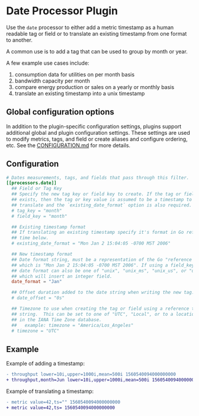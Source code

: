 # Date Processor Plugin

Use the `date` processor to either add a metric timestamp as a human readable
tag or field or to translate an existing timestamp from one format to another.

A common use is to add a tag that can be used to group by month or year.

A few example use cases include:

1) consumption data for utilities on per month basis
2) bandwidth capacity per month
3) compare energy production or sales on a yearly or monthly basis
4) translate an existing timestamp into a unix timestamp

## Global configuration options <!-- @/docs/includes/plugin_config.md -->

In addition to the plugin-specific configuration settings, plugins support
additional global and plugin configuration settings. These settings are used to
modify metrics, tags, and field or create aliases and configure ordering, etc.
See the [CONFIGURATION.md][CONFIGURATION.md] for more details.

[CONFIGURATION.md]: ../../../docs/CONFIGURATION.md#plugins

## Configuration

```toml @sample.conf
# Dates measurements, tags, and fields that pass through this filter.
[[processors.date]]
  ## Field or Tag Key
  ## Specify the new tag key or field key to create. If the tag or field already
  ## exists, then the tag or key value is assumed to be a timestamp to
  ## translate and the `existing_date_format` option is also required.
  # tag_key = "month"
  # field_key = "month"

  ## Existing timestamp format
  ## If translating an existing timestamp specify it's format in Go reference
  ## time below.
  # existing_date_format = "Mon Jan 2 15:04:05 -0700 MST 2006"

  ## New timestamp format
  ## Date format string, must be a representation of the Go "reference time"
  ## which is "Mon Jan 2 15:04:05 -0700 MST 2006". If using a field_key,
  ## date format can also be one of "unix", "unix_ms", "unix_us", or "unix_ns",
  ## which will insert an integer field.
  date_format = "Jan"

  ## Offset duration added to the date string when writing the new tag.
  # date_offset = "0s"

  ## Timezone to use when creating the tag or field using a reference time
  ## string.  This can be set to one of "UTC", "Local", or to a location name
  ## in the IANA Time Zone database.
  ##   example: timezone = "America/Los_Angeles"
  # timezone = "UTC"
```

## Example

Example of adding a timestamp:

```diff
- throughput lower=10i,upper=1000i,mean=500i 1560540094000000000
+ throughput,month=Jun lower=10i,upper=1000i,mean=500i 1560540094000000000
```

Example of translating a timestamp:

```diff
- metric value=42,ts="" 1560540094000000000
+ metric value=42,ts= 1560540094000000000
```
